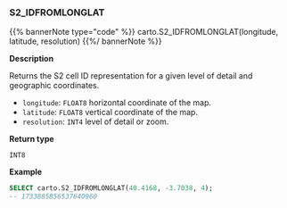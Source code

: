 ### S2_IDFROMLONGLAT

{{% bannerNote type="code" %}}
carto.S2_IDFROMLONGLAT(longitude, latitude, resolution)
{{%/ bannerNote %}}

**Description**

Returns the S2 cell ID representation for a given level of detail and geographic coordinates.

* `longitude`: `FLOAT8` horizontal coordinate of the map.
* `latitude`: `FLOAT8` vertical coordinate of the map.
* `resolution`: `INT4` level of detail or zoom.

**Return type**

`INT8`

**Example**

```sql
SELECT carto.S2_IDFROMLONGLAT(40.4168, -3.7038, 4);
-- 1733885856537640960
```